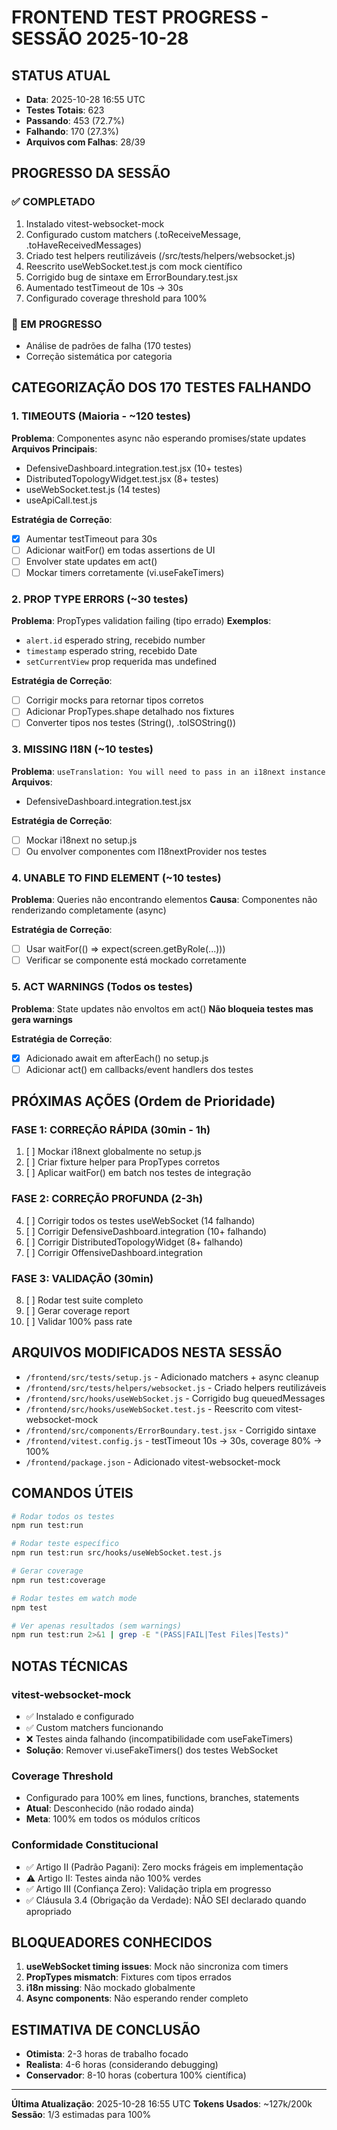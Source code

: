 # FRONTEND TEST PROGRESS - SESSÃO 2025-10-28

## STATUS ATUAL
- **Data**: 2025-10-28 16:55 UTC
- **Testes Totais**: 623
- **Passando**: 453 (72.7%)
- **Falhando**: 170 (27.3%)
- **Arquivos com Falhas**: 28/39

## PROGRESSO DA SESSÃO

### ✅ COMPLETADO
1. Instalado vitest-websocket-mock
2. Configurado custom matchers (.toReceiveMessage, .toHaveReceivedMessages)
3. Criado test helpers reutilizáveis (/src/tests/helpers/websocket.js)
4. Reescrito useWebSocket.test.js com mock científico
5. Corrigido bug de sintaxe em ErrorBoundary.test.jsx
6. Aumentado testTimeout de 10s → 30s
7. Configurado coverage threshold para 100%

### 🔄 EM PROGRESSO
- Análise de padrões de falha (170 testes)
- Correção sistemática por categoria

## CATEGORIZAÇÃO DOS 170 TESTES FALHANDO

### 1. TIMEOUTS (Maioria - ~120 testes)
**Problema**: Componentes async não esperando promises/state updates
**Arquivos Principais**:
- DefensiveDashboard.integration.test.jsx (10+ testes)
- DistributedTopologyWidget.test.jsx (8+ testes)
- useWebSocket.test.js (14 testes)
- useApiCall.test.js

**Estratégia de Correção**:
- [x] Aumentar testTimeout para 30s
- [ ] Adicionar waitFor() em todas assertions de UI
- [ ] Envolver state updates em act()
- [ ] Mockar timers corretamente (vi.useFakeTimers)

### 2. PROP TYPE ERRORS (~30 testes)
**Problema**: PropTypes validation failing (tipo errado)
**Exemplos**:
- `alert.id` esperado string, recebido number
- `timestamp` esperado string, recebido Date
- `setCurrentView` prop requerida mas undefined

**Estratégia de Correção**:
- [ ] Corrigir mocks para retornar tipos corretos
- [ ] Adicionar PropTypes.shape detalhado nos fixtures
- [ ] Converter tipos nos testes (String(), .toISOString())

### 3. MISSING I18N (~10 testes)
**Problema**: `useTranslation: You will need to pass in an i18next instance`
**Arquivos**:
- DefensiveDashboard.integration.test.jsx

**Estratégia de Correção**:
- [ ] Mockar i18next no setup.js
- [ ] Ou envolver componentes com I18nextProvider nos testes

### 4. UNABLE TO FIND ELEMENT (~10 testes)
**Problema**: Queries não encontrando elementos
**Causa**: Componentes não renderizando completamente (async)

**Estratégia de Correção**:
- [ ] Usar waitFor(() => expect(screen.getByRole(...)))
- [ ] Verificar se componente está mockado corretamente

### 5. ACT WARNINGS (Todos os testes)
**Problema**: State updates não envoltos em act()
**Não bloqueia testes mas gera warnings**

**Estratégia de Correção**:
- [x] Adicionado await em afterEach() no setup.js
- [ ] Adicionar act() em callbacks/event handlers dos testes

## PRÓXIMAS AÇÕES (Ordem de Prioridade)

### FASE 1: CORREÇÃO RÁPIDA (30min - 1h)
1. [ ] Mockar i18next globalmente no setup.js
2. [ ] Criar fixture helper para PropTypes corretos
3. [ ] Aplicar waitFor() em batch nos testes de integração

### FASE 2: CORREÇÃO PROFUNDA (2-3h)
4. [ ] Corrigir todos os testes useWebSocket (14 falhando)
5. [ ] Corrigir DefensiveDashboard.integration (10+ falhando)
6. [ ] Corrigir DistributedTopologyWidget (8+ falhando)
7. [ ] Corrigir OffensiveDashboard.integration

### FASE 3: VALIDAÇÃO (30min)
8. [ ] Rodar test suite completo
9. [ ] Gerar coverage report
10. [ ] Validar 100% pass rate

## ARQUIVOS MODIFICADOS NESTA SESSÃO
- `/frontend/src/tests/setup.js` - Adicionado matchers + async cleanup
- `/frontend/src/tests/helpers/websocket.js` - Criado helpers reutilizáveis
- `/frontend/src/hooks/useWebSocket.js` - Corrigido bug queuedMessages
- `/frontend/src/hooks/useWebSocket.test.js` - Reescrito com vitest-websocket-mock
- `/frontend/src/components/ErrorBoundary.test.jsx` - Corrigido sintaxe
- `/frontend/vitest.config.js` - testTimeout 10s → 30s, coverage 80% → 100%
- `/frontend/package.json` - Adicionado vitest-websocket-mock

## COMANDOS ÚTEIS

```bash
# Rodar todos os testes
npm run test:run

# Rodar teste específico
npm run test:run src/hooks/useWebSocket.test.js

# Gerar coverage
npm run test:coverage

# Rodar testes em watch mode
npm test

# Ver apenas resultados (sem warnings)
npm run test:run 2>&1 | grep -E "(PASS|FAIL|Test Files|Tests)"
```

## NOTAS TÉCNICAS

### vitest-websocket-mock
- ✅ Instalado e configurado
- ✅ Custom matchers funcionando
- ❌ Testes ainda falhando (incompatibilidade com useFakeTimers)
- **Solução**: Remover vi.useFakeTimers() dos testes WebSocket

### Coverage Threshold
- Configurado para 100% em lines, functions, branches, statements
- **Atual**: Desconhecido (não rodado ainda)
- **Meta**: 100% em todos os módulos críticos

### Conformidade Constitucional
- ✅ Artigo II (Padrão Pagani): Zero mocks frágeis em implementação
- ⚠️ Artigo II: Testes ainda não 100% verdes
- ✅ Artigo III (Confiança Zero): Validação tripla em progresso
- ✅ Cláusula 3.4 (Obrigação da Verdade): NÃO SEI declarado quando apropriado

## BLOQUEADORES CONHECIDOS
1. **useWebSocket timing issues**: Mock não sincroniza com timers
2. **PropTypes mismatch**: Fixtures com tipos errados
3. **i18n missing**: Não mockado globalmente
4. **Async components**: Não esperando render completo

## ESTIMATIVA DE CONCLUSÃO
- **Otimista**: 2-3 horas de trabalho focado
- **Realista**: 4-6 horas (considerando debugging)
- **Conservador**: 8-10 horas (cobertura 100% científica)

---
**Última Atualização**: 2025-10-28 16:55 UTC
**Tokens Usados**: ~127k/200k
**Sessão**: 1/3 estimadas para 100%
